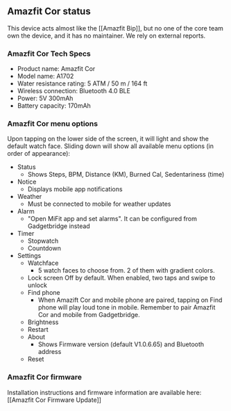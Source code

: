 ## Amazfit Cor status

This device acts almost like the [[Amazfit Bip]], but no one of the core team own the device, and it has no maintainer. We rely on external reports. 

### Amazfit Cor Tech Specs
* Product name: Amazfit Cor
* Model name: A1702
* Water resistance rating: 5 ATM / 50 m / 164 ft
* Wireless connection: Bluetooth 4.0 BLE
* Power: 5V 300mAh
* Battery capacity: 170mAh

### Amazfit Cor menu options
Upon tapping on the lower side of the screen, it will light and show the default watch face. Sliding down will show all available menu options (in order of appearance):

* Status
    * Shows Steps, BPM, Distance (KM), Burned Cal, Sedentariness (time)
* Notice
    * Displays mobile app notifications
* Weather
    * Must be connected to mobile for weather updates
* Alarm
    * "Open MiFit app and set alarms". It can be configured from Gadgetbridge instead
* Timer
    * Stopwatch
    * Countdown
* Settings
    * Watchface
        * 5 watch faces to choose from. 2 of them with gradient colors.
    * Lock screen
        Off by default. When enabled, two taps and swipe to unlock
    * Find phone
        * When Amazift Cor and mobile phone are paired, tapping on Find phone will play loud tone in mobile. Remember to pair Amazfit Cor and mobile from Gadgetbridge.
    * Brightness
    * Restart
    * About
        * Shows Firmware version (default V1.0.6.65) and Bluetooth address
    * Reset

### Amazfit Cor firmware
Installation instructions and firmware information are available here: [[Amazfit Cor Firmware Update]]
